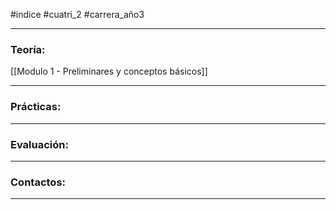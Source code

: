 #índice #cuatri_2 #carrera_año3 
___
### Teoría:
[[Modulo 1 - Preliminares y conceptos básicos]]

___
### Prácticas:

___
### Evaluación:
___
### Contactos:
___